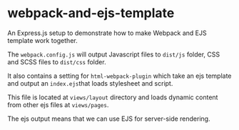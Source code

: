 # webpack-and-ejs-template
An Express.js setup to demonstrate how to make Webpack and EJS template work together.

The `webpack.config.js` will output Javascript files to `dist/js` folder, CSS and SCSS files to `dist/css` folder.

It also contains a setting for `html-webpack-plugin` which take an ejs template and output 
an `index.ejs`that loads stylesheet and script. 

This file is located at `views/layout` directory and loads dynamic content from other ejs files at `views/pages`.

The ejs output means that we can use EJS for server-side rendering.
